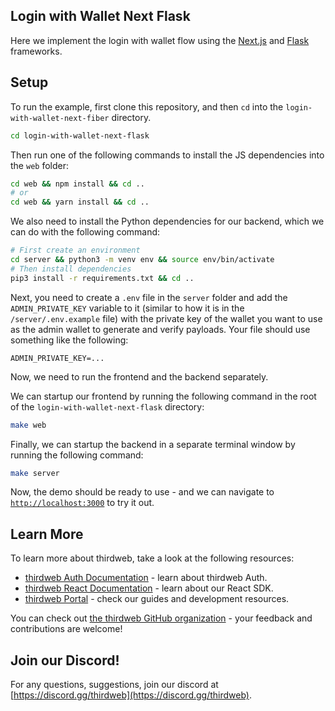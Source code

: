 ## Login with Wallet Next Flask

Here we implement the login with wallet flow using the [Next.js](https://nextjs.org/) and [Flask](https://flask.palletsprojects.org/) frameworks.
## Setup

To run the example, first clone this repository, and then `cd` into the `login-with-wallet-next-fiber` directory.

```bash
cd login-with-wallet-next-flask
```

Then run one of the following commands to install the JS dependencies into the `web` folder:

```bash
cd web && npm install && cd ..
# or
cd web && yarn install && cd ..
```

We also need to install the Python dependencies for our backend, which we can do with the following command:

```bash
# First create an environment
cd server && python3 -m venv env && source env/bin/activate
# Then install dependencies
pip3 install -r requirements.txt && cd ..
```

Next, you need to create a `.env` file in the `server` folder and add the `ADMIN_PRIVATE_KEY` variable to it (similar to how it is in the `/server/.env.example` file) with the private key of the wallet you want to use as the admin wallet to generate and verify payloads. Your file should use something like the following:

```/server/.env
ADMIN_PRIVATE_KEY=...
```

Now, we need to run the frontend and the backend separately.

We can startup our frontend by running the following command in the root of the `login-with-wallet-next-flask` directory:

```bash
make web
```

Finally, we can startup the backend in a separate terminal window by running the following command:

```bash
make server
```

Now, the demo should be ready to use - and we can navigate to [`http://localhost:3000`](http://localhost:3000) to try it out.


## Learn More

To learn more about thirdweb, take a look at the following resources:

- [thirdweb Auth Documentation](https://docs.thirdweb.com/auth) - learn about thirdweb Auth.
- [thirdweb React Documentation](https://docs.thirdweb.com/react) - learn about our React SDK.
- [thirdweb Portal](https://docs.thirdweb.com) - check our guides and development resources.
  
You can check out [the thirdweb GitHub organization](https://github.com/thirdweb-dev) - your feedback and contributions are welcome!

## Join our Discord!

For any questions, suggestions, join our discord at [https://discord.gg/thirdweb](https://discord.gg/thirdweb).